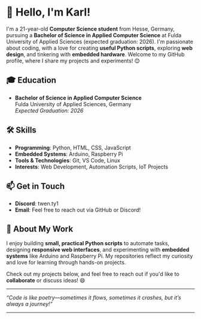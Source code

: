 # 👋 Hello, I'm Karl!  

I'm a 21-year-old **Computer Science student** from Hesse, Germany, pursuing a **Bachelor of Science in Applied Computer Science** at Fulda University of Applied Sciences (expected graduation: 2026). I'm passionate about coding, with a love for creating **useful Python scripts**, exploring **web design**, and tinkering with **embedded hardware**. Welcome to my GitHub profile, where I share my projects and experiments! 😊

## 🎓 Education  
- **Bachelor of Science in Applied Computer Science**  
  Fulda University of Applied Sciences, Germany  
  *Expected Graduation: 2026*

## 🛠️ Skills  
- **Programming**: Python, HTML, CSS, JavaScript  
- **Embedded Systems**: Arduino, Raspberry Pi  
- **Tools & Technologies**: Git, VS Code, Linux  
- **Interests**: Web Development, Automation Scripts, IoT Projects  

## 📫 Get in Touch  
- **Discord**: twen.ty1  
- **Email**: Feel free to reach out via GitHub or Discord!  

## 🚀 About My Work  
I enjoy building **small, practical Python scripts** to automate tasks, designing **responsive web interfaces**, and experimenting with **embedded systems** like Arduino and Raspberry Pi. My repositories reflect my curiosity and love for learning through hands-on projects.  

Check out my projects below, and feel free to reach out if you'd like to **collaborate** or discuss ideas! 😄  

---

*“Code is like poetry—sometimes it flows, sometimes it crashes, but it’s always a journey!”*

---